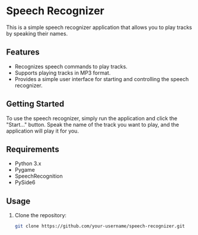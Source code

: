 # Speech Recognizer

This is a simple speech recognizer application that allows you to play tracks by speaking their names.

## Features

- Recognizes speech commands to play tracks.
- Supports playing tracks in MP3 format.
- Provides a simple user interface for starting and controlling the speech recognizer.

## Getting Started

To use the speech recognizer, simply run the application and click the "Start..." button. Speak the name of the track you want to play, and the application will play it for you.

## Requirements

- Python 3.x
- Pygame
- SpeechRecognition
- PySide6

## Usage

1. Clone the repository:

   ```bash
   git clone https://github.com/your-username/speech-recognizer.git
